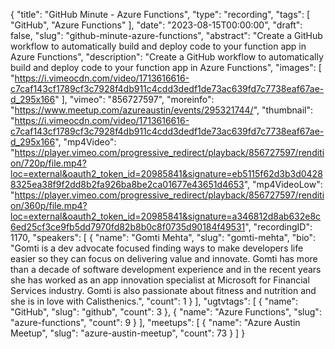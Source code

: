 {
  "title": "GitHub Minute - Azure Functions",
  "type": "recording",
  "tags": [
    "GitHub",
    "Azure Functions"
  ],
  "date": "2023-08-15T00:00:00",
  "draft": false,
  "slug": "github-minute-azure-functions",
  "abstract": "Create a GitHub workflow to automatically build and deploy code to your function app in Azure Functions",
  "description": "Create a GitHub workflow to automatically build and deploy code to your function app in Azure Functions",
  "images": [
    "https://i.vimeocdn.com/video/1713616616-c7caf143cf1789cf3c7928f4db911c4cdd3dedf1de73ac639fd7c7738eaf67ae-d_295x166"
  ],
  "vimeo": "856727597",
  "moreinfo": "https://www.meetup.com/azureaustin/events/295321744/",
  "thumbnail": "https://i.vimeocdn.com/video/1713616616-c7caf143cf1789cf3c7928f4db911c4cdd3dedf1de73ac639fd7c7738eaf67ae-d_295x166",
  "mp4Video": "https://player.vimeo.com/progressive_redirect/playback/856727597/rendition/720p/file.mp4?loc=external&oauth2_token_id=20985841&signature=eb5115f62d3b3d04288325ea38f9f2dd8b2fa926ba8be2ca01677e43651d4653",
  "mp4VideoLow": "https://player.vimeo.com/progressive_redirect/playback/856727597/rendition/360p/file.mp4?loc=external&oauth2_token_id=20985841&signature=a346812d8ab632e8c6ed25cf3ce9fb5dd7970fd82b8b0c8f0735d90184f49531",
  "recordingID": 1170,
  "speakers": [
    {
      "name": "Gomti Mehta",
      "slug": "gomti-mehta",
      "bio": "Gomti is a dev advocate focused finding ways to make developers life easier so they can focus on delivering value and innovate. Gomti has more than a decade of software development experience and in the recent years she has worked as an app innovation specialist at Microsoft for Financial Services industry. Gomti is also passionate about fitness and nutrition and she is in love with Calisthenics.",
      "count": 1
    }
  ],
  "ugtvtags": [
    {
      "name": "GitHub",
      "slug": "github",
      "count": 3
    },
    {
      "name": "Azure Functions",
      "slug": "azure-functions",
      "count": 9
    }
  ],
  "meetups": [
    {
      "name": "Azure Austin Meetup",
      "slug": "azure-austin-meetup",
      "count": 73
    }
  ]
}